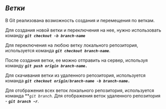 ## *Ветки*

В Git реализована возможность создания и перемещения по веткам. 

Для создания новой ветки и переключения на нее, нужно использовать команду ***`git checkout -b branch-name`***

Для переключения на любою ветку локального репозитория, используется команда ***`git checkout branch-name`***.

После создания ветки, ее можно отправить на сервер, используя команду ***`git push origin branch-name.`***

Для скачивания ветки из удаленного репозитория, используется команда ***`git checkout origin/branch-name -b branch-name.`***

Для отображения всех веток локального репозитория, используется команда ***`git branch`*. Для отображения веток удаленного репозитория - ***`git branch -r`***.